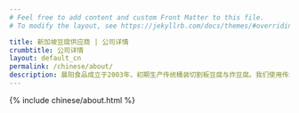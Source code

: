 ```yaml
---
# Feel free to add content and custom Front Matter to this file.
# To modify the layout, see https://jekyllrb.com/docs/themes/#overriding-theme-defaults

title: 新加坡豆腐供应商 | 公司详情
crumbtitle: 公司详情
layout: default_cn
permalink: /chinese/about/
description: 晨阳食品成立于2003年，初期生产传统桶装切割板豆腐与炸豆腐。我们使用传承的配方和累计经验已有四十多年，我们知道如何制造出优质的豆腐。
---
```


{% include chinese/about.html %}
